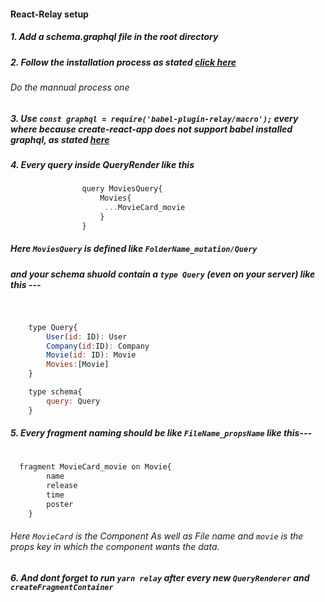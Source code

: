 
#### React-Relay setup

##### 1. Add a schema.graphql file in the root directory

##### 2. Follow the installation process as stated [click here](https://relay.dev/docs/en/installation-and-setup)
 ###### Do the mannual process one

###

##### 3. Use `const graphql = require('babel-plugin-relay/macro');` every where because create-react-app does not support babel installed graphql, as stated [here](https://create-react-app.dev/docs/adding-relay/)

##### 4. Every query inside QueryRender like this
###
```javascript
                query MoviesQuery{
                    Movies{
                     ...MovieCard_movie
                    }
                }
```

##### Here `MoviesQuery` is defined like `FolderName_mutation/Query`
##### and your schema shuold contain a `type Query` (even on your server) like this ---
#
```javascript

    type Query{
        User(id: ID): User
        Company(id:ID): Company
        Movie(id: ID): Movie
        Movies:[Movie]
    }

    type schema{
        query: Query
    }
```

##### 5. Every fragment naming should be like `FileName_propsName` like this---
#
```javascript
  fragment MovieCard_movie on Movie{
        name
        release
        time
        poster
    }
```

###### Here `MovieCard` is the Component As well as File name and `movie` is the props key in which the component wants the data. 

##### 6. And dont forget to run `yarn relay` after every new `QueryRenderer` and `createFragmentContainer`